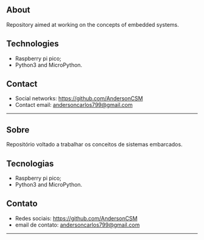 ## About
Repository aimed at working on the concepts of embedded systems.

## Technologies
- Raspberry pi pico;
- Python3 and MicroPython.

## Contact
- Social networks: https://github.com/AndersonCSM
- Contact email: andersoncarlos799@gmail.com

---
## Sobre
Repositório voltado a trabalhar os conceitos de sistemas embarcados.

## Tecnologias
- Raspberry pi pico;
- Python3 and MicroPython.

## Contato
- Redes sociais: https://github.com/AndersonCSM
- email de contato: andersoncarlos799@gmail.com

---
